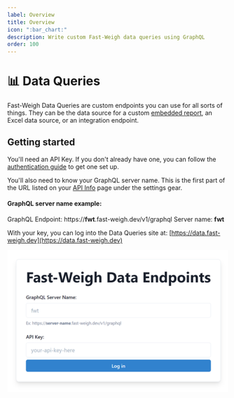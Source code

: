 ```yaml
---
label: Overview
title: Overview
icon: ":bar_chart:"
description: Write custom Fast-Weigh data queries using GraphQL
order: 100
---
```


# :bar_chart: Data Queries

Fast-Weigh Data Queries are custom endpoints you can use for all sorts of things. They can be the data source for a custom [embedded report](/custom-reports/telerik), an Excel data source, or an integration endpoint.

## Getting started

You'll need an API Key. If you don't already have one, you can follow the [authentication guide](/authentication) to get one set up.

You'll also need to know your GraphQL server name. This is the first part of the URL listed on your [API Info](https://portal.fast-weigh.com/APIInfo) page under the settings gear.

#### GraphQL server name example:
GraphQL Endpoint: https://**fwt**.fast-weigh.dev/v1/graphql
Server name: **fwt**

With your key, you can log into the Data Queries site at: [https://data.fast-weigh.dev](https://data.fast-weigh.dev)

![](/static/dq-login.png)
